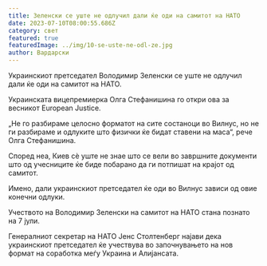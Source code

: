 ```yaml
---
title: Зеленски се уште не одлучил дали ќе оди на самитот на НАТО
date: 2023-07-10T08:00:55.686Z
category: свет
featured: true
featuredImage: ../img/10-se-uste-ne-odl-ze.jpg
author: Вардарски
---
```

Украинскиот претседател Володимир Зеленски се уште не одлучил дали ќе оди на самитот на НАТО.

Украинската вицепремиерка Олга Стефанишина го откри ова за весникот European Justice.

„Не го разбираме целосно форматот на сите состаноци во Вилнус, но не ги разбираме и одлуките што физички ќе бидат ставени на маса“, рече Олга Стефанишина.

Според неа, Киев сè уште не знае што се вели во завршните документи што од учесниците ќе биде побарано да ги потпишат на крајот од самитот.

Имено, дали украинскиот претседател ќе оди во Вилнус зависи од овие конечни одлуки.

Учеството на Володимир Зеленски на самитот на НАТО стана познато на 7 јули.

Генералниот секретар на НАТО Јенс Столтенберг најави дека украинскиот претседател ќе учествува во започнувањето на нов формат на соработка меѓу Украина и Алијансата.